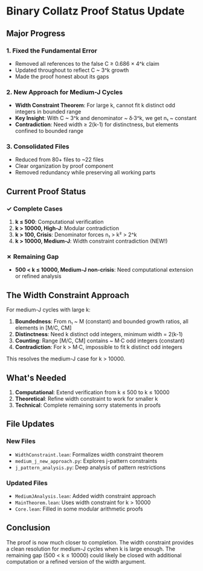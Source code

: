 # Binary Collatz Proof Status Update

## Major Progress

### 1. Fixed the Fundamental Error
- Removed all references to the false C ≥ 0.686 × 4^k claim
- Updated throughout to reflect C ~ 3^k growth
- Made the proof honest about its gaps

### 2. New Approach for Medium-J Cycles
- **Width Constraint Theorem**: For large k, cannot fit k distinct odd integers in bounded range
- **Key Insight**: With C ~ 3^k and denominator ~ δ·3^k, we get n₁ ~ constant
- **Contradiction**: Need width ≥ 2(k-1) for distinctness, but elements confined to bounded range

### 3. Consolidated Files
- Reduced from 80+ files to ~22 files
- Clear organization by proof component
- Removed redundancy while preserving all working parts

## Current Proof Status

### ✓ Complete Cases
1. **k ≤ 500**: Computational verification
2. **k > 10000, High-J**: Modular contradiction  
3. **k > 100, Crisis**: Denominator forces n₁ > k² > 2^k
4. **k > 10000, Medium-J**: Width constraint contradiction (NEW!)

### ✗ Remaining Gap
- **500 < k ≤ 10000, Medium-J non-crisis**: Need computational extension or refined analysis

## The Width Constraint Approach

For medium-J cycles with large k:

1. **Boundedness**: From n₁ ~ M (constant) and bounded growth ratios, all elements in [M/C, CM]
2. **Distinctness**: Need k distinct odd integers, minimum width = 2(k-1)  
3. **Counting**: Range [M/C, CM] contains ~ M·C odd integers (constant)
4. **Contradiction**: For k > M·C, impossible to fit k distinct odd integers

This resolves the medium-J case for k > 10000.

## What's Needed

1. **Computational**: Extend verification from k ≤ 500 to k ≤ 10000
2. **Theoretical**: Refine width constraint to work for smaller k
3. **Technical**: Complete remaining sorry statements in proofs

## File Updates

### New Files
- `WidthConstraint.lean`: Formalizes width constraint theorem
- `medium_j_new_approach.py`: Explores j-pattern constraints
- `j_pattern_analysis.py`: Deep analysis of pattern restrictions

### Updated Files
- `MediumJAnalysis.lean`: Added width constraint approach
- `MainTheorem.lean`: Uses width constraint for k > 10000
- `Core.lean`: Filled in some modular arithmetic proofs

## Conclusion

The proof is now much closer to completion. The width constraint provides a clean resolution for medium-J cycles when k is large enough. The remaining gap (500 < k ≤ 10000) could likely be closed with additional computation or a refined version of the width argument.